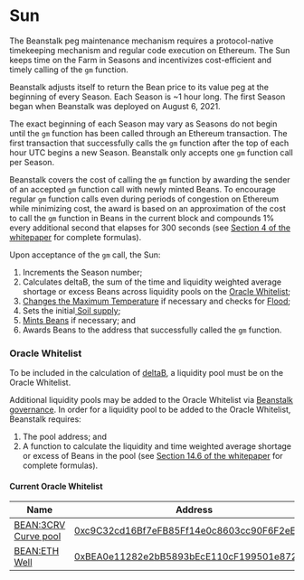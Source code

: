 # Sun

The Beanstalk peg maintenance mechanism requires a protocol-native timekeeping mechanism and regular code execution on Ethereum. The Sun keeps time on the Farm in Seasons and incentivizes cost-efficient and timely calling of the `gm` function.

Beanstalk adjusts itself to return the Bean price to its value peg at the beginning of every Season. Each Season is \~1 hour long. The first Season began when Beanstalk was deployed on August 6, 2021.

The exact beginning of each Season may vary as Seasons do not begin until the `gm` function has been called through an Ethereum transaction. The first transaction that successfully calls the `gm` function after the top of each hour UTC begins a new Season. Beanstalk only accepts one `gm` function call per Season.

Beanstalk covers the cost of calling the `gm` function by awarding the sender of an accepted `gm` function call with newly minted Beans. To encourage regular `gm` function calls even during periods of congestion on Ethereum while minimizing cost, the award is based on an approximation of the cost to call the `gm` function in Beans in the current block and compounds 1% every additional second that elapses for 300 seconds (see [Section 4 of the whitepaper](https://bean.money/beanstalk.pdf#section.4) for complete formulas).

Upon acceptance of the `gm` call, the Sun:

1. Increments the Season number;
2. Calculates deltaB, the sum of the time and liquidity weighted average shortage or excess Beans across liquidity pools on the [Oracle Whitelist](sun.md#oracle-whitelist);
3. [Changes the Maximum Temperature](../peg-maintenance/temperature.md) if necessary and checks for [Flood](../peg-maintenance/flood.md);
4. Sets the initial[ Soil supply](../peg-maintenance/overview.md#soil-supply);
5. [Mints Beans](../peg-maintenance/overview.md#bean-supply) if necessary; and
6. Awards Beans to the address that successfully called the `gm` function.

### Oracle Whitelist

To be included in the calculation of [deltaB](../protocol/glossary.md#deltab), a liquidity pool must be on the Oracle Whitelist.

Additional liquidity pools may be added to the Oracle Whitelist via [Beanstalk governance](../governance/beanstalk/). In order for a liquidity pool to be added to the Oracle Whitelist, Beanstalk requires:

1. The pool address; and
2. A function to calculate the liquidity and time weighted average shortage or excess of Beans in the pool (see [Section 14.6 of the whitepaper](https://bean.money/beanstalk.pdf#subsection.14.6) for complete formulas).

#### Current Oracle Whitelist

| Name                                                                                       | Address                                                                                                               |
| ------------------------------------------------------------------------------------------ | --------------------------------------------------------------------------------------------------------------------- |
| [BEAN:3CRV Curve pool](https://curve.fi/#/ethereum/pools/factory-v2-152/deposit)           | [0xc9C32cd16Bf7eFB85Ff14e0c8603cc90F6F2eE49](https://etherscan.io/address/0xc9C32cd16Bf7eFB85Ff14e0c8603cc90F6F2eE49) |
| [BEAN:ETH Well](https://basin.exchange/#/wells/0xbea0e11282e2bb5893bece110cf199501e872bad) | [0xBEA0e11282e2bB5893bEcE110cF199501e872bAd](https://etherscan.io/address/0xBEA0e11282e2bB5893bEcE110cF199501e872bAd) |
